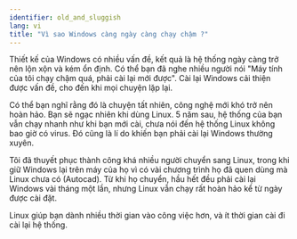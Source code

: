 ```yaml
---
identifier: old_and_sluggish
lang: vi
title: "Vì sao Windows càng ngày càng chạy chậm ?"
---
```


Thiết kế của Windows có nhiều vấn đề, kết quả là hệ thống ngày càng trở nên lộn 
xộn và kém ổn định. Có thể bạn đã nghe nhiều người nói "Máy tính của tôi chạy chậm quá, 
phải cài lại mới được". Cài lại Windows cải thiện được vấn đề, cho đến khi mọi chuyện 
lặp lại.

Có thể bạn nghĩ rằng đó là chuyện tất nhiên, công nghệ mới khó trở nên hoàn hảo. 
Bạn sẽ ngạc nhiên khi dùng Linux. 5 năm sau, hệ thống của bạn vẫn chạy nhanh như khi 
bạn mới cài, chưa nói đến hệ thống Linux không bao giờ có virus. Đó cũng là lí do 
khiến bạn phải cài lại Windows thường xuyên.

Tôi đã thuyết phục thành công khá nhiều người chuyển sang Linux, trong khi giữ Windows 
lại trên máy của họ vì có vài chương trình họ đã quen dùng mà Linux chưa có (Autocad). Từ 
khi họ chuyển, hầu hết đều phải cài lại Windows vài tháng một lần, nhưng Linux vẫn chạy 
rất hoàn hảo kể từ ngày được cài đặt.

Linux giúp bạn dành nhiều thời gian vào công việc hơn, và ít thời gian cài đi cài lại hệ thống.




